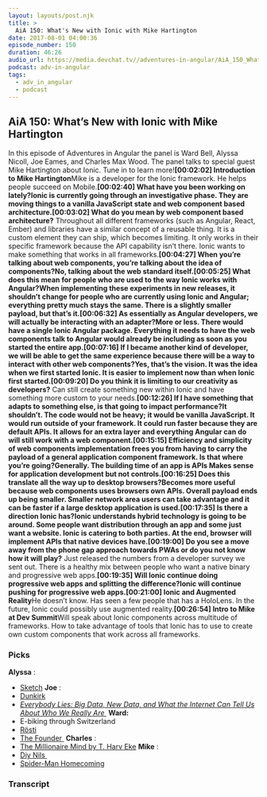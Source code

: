 ```yaml
---
layout: layouts/post.njk
title: >
  AiA 150: What's New with Ionic with Mike Hartington
date: 2017-08-01 04:00:36
episode_number: 150
duration: 46:26
audio_url: https://media.devchat.tv//adventures-in-angular/AiA_150_Whats_New_with_Ionic_with_Mike_Hartington.mp3
podcast: adv-in-angular
tags:
  - adv_in_angular
  - podcast
---
```


## **AiA 150: What’s New with Ionic with Mike Hartington**

In this episode of Adventures in Angular the panel is Ward Bell, Alyssa Nicoll, Joe Eames, and Charles Max Wood. The panel talks to special guest Mike Hartington about Ionic. Tune in to learn more!**[00:02:02] Introduction to Mike Hartington**Mike is a developer for the Ionic framework. He helps people succeed on Mobile.**[00:02:40] What have you been working on lately?**Ionic is currently going through an investigative phase. They are moving things to a vanilla JavaScript state and web component based architecture.**[00:03:02] What do you mean by web component based architecture?** Throughout all different frameworks (such as Angular, React, Ember) and libraries have a similar concept of a reusable thing. It is a custom element they can ship, which becomes limiting. It only works in their specific framework because the API capability isn’t there. Ionic wants to make something that works in all frameworks.**[00:04:27] When you’re talking about web components, you’re talking about the idea of components?**No, talking about the web standard itself.**[00:05:25] What does this mean for people who are used to the way Ionic works with Angular?**When implementing these experiments in new releases, it shouldn’t change for people who are currently using Ionic and Angular; everything pretty much stays the same. There is a slightly smaller payload, but that’s it.**[00:06:32] As essentially as Angular developers, we will actually be interacting with an adapter?**More or less. There would have a single Ionic Angular package. Everything it needs to have the web components talk to Angular would already be including as soon as you started the entire app.**[00:07:16] If I became another kind of developer, we will be able to get the same experience because there will be a way to interact with other web components?**Yes, that’s the vision. It was the idea when we first started Ionic. It is easier to implement now than when Ionic first started.**[00:09:20] Do you think it is limiting to our creativity as developers?** Can still create something new within Ionic and have something more custom to your needs.**[00:12:26] If I have something that adapts to something else, is that going to impact performance?**It shouldn’t. The code would not be heavy; it would be vanilla JavaScript. It would run outside of your framework. It could run faster because they are default APIs. It allows for an extra layer and everything Angular can do will still work with a web component.**[00:15:15] Efficiency and simplicity of web components implementation frees you from having to carry the payload of a general application component framework. Is that where you’re going?**Generally. The building time of an app is APIs Makes sense for application development but not controls.**[00:16:25] Does this translate all the way up to desktop browsers?**Becomes more useful because web components uses browsers own APIs. Overall payload ends up being smaller. Smaller network area users can take advantage and it can be faster if a large desktop application is used.**[00:17:35] Is there a direction Ionic has?**Ionic understands hybrid technology is going to be around. Some people want distribution through an app and some just want a website. Ionic is catering to both parties. At the end, browser will implement APIs that native devices have.**[00:19:00] Do you see a move away from the phone gap approach towards PWAs or do you not know how it will play?** Just released the numbers from a developer survey we sent out. There is a healthy mix between people who want a native binary and progressive web apps.**[00:19:35] Will Ionic continue doing progressive web apps and splitting the difference?**Ionic will continue pushing for progressive web apps.**[00:21:00] Ionic and Augmented Reality**He doesn’t know. Has seen a few people that has a HoloLens. In the future, Ionic could possibly use augmented reality.**[00:26:54] Intro to Mike at Dev Summit**Will speak about Ionic components across multitude of frameworks. How to take advantage of tools that Ionic has to use to create own custom components that work across all frameworks.

### **Picks**

**Alyssa** :

- [Sketch](https://www.sketchapp.com/)
  **Joe** :
- [Dunkirk](https://www.dunkirkmovie.com/)
- [_Everybody Lies: Big Data, New Data, and What the Internet Can Tell Us About Who We Really Are&nbsp;_](https://www.amazon.com/dp/0062390856/?tag=chamaxwoo-20)
  **Ward:**
- E-biking through Switzerland
- [Rösti](https://en.wikipedia.org/wiki/R%C3%B6sti)
- [The Founder&nbsp;](https://thefounderfilm.com/)
  **Charles** :
- [The Millionaire Mind by T. Harv Eke](https://www.millionairemindbook.com/)
  **Mike** :
- [Diy Nils&nbsp;](https://diynils.com/)
- [Spider-Man Homecoming](https://www.spidermanhomecoming.com/)
  &nbsp; &nbsp; &nbsp; &nbsp; &nbsp; &nbsp;

### Transcript
